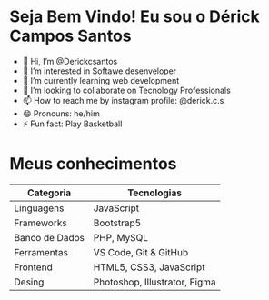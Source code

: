 # Seja Bem Vindo! Eu sou o Dérick Campos Santos


- 👋 Hi, I’m @Derickcsantos
- 👀 I’m interested in Softawe desenveloper
- 🌱 I’m currently learning web development
- 💞️ I’m looking to collaborate on Tecnology Professionals
- 📫 How to reach me by instagram profile: @derick.c.s
- 😄 Pronouns: he/him
- ⚡ Fun fact: Play Basketball
# Meus conhecimentos

| Categoria         | Tecnologias                              |
|-------------------|------------------------------------------|
| Linguagens        | JavaScript                               |
| Frameworks        | Bootstrap5                               |
| Banco de Dados    | PHP, MySQL                               |
| Ferramentas       | VS Code, Git & GitHub                    |
| Frontend          | HTML5, CSS3, JavaScript                  |
| Desing            | Photoshop, Illustrator, Figma            |





<!---
Derickcsantos/Derickcsantos is a ✨ special ✨ repository because its `README.md` (this file) appears on your GitHub profile.
You can click the Preview link to take a look at your changes.
--->
